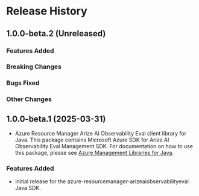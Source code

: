 # Release History

## 1.0.0-beta.2 (Unreleased)

### Features Added

### Breaking Changes

### Bugs Fixed

### Other Changes

## 1.0.0-beta.1 (2025-03-31)

- Azure Resource Manager Arize AI Observability Eval client library for Java. This package contains Microsoft Azure SDK for Arize AI Observability Eval Management SDK. For documentation on how to use this package, please see [Azure Management Libraries for Java](https://aka.ms/azsdk/java/mgmt).
### Features Added

- Initial release for the azure-resourcemanager-arizeaiobservabilityeval Java SDK.
